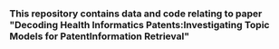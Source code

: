 ### This repository contains data and code relating to paper "Decoding Health Informatics Patents:Investigating Topic Models for PatentInformation Retrieval"
